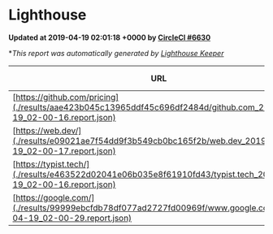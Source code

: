 
# Lighthouse

**Updated at 2019-04-19 02:01:18 +0000 by [CircleCI #6630](https://circleci.com/gh/ItinerisLtd/lighthouse-keeper-example/6630)**

**This report was automatically generated by [Lighthouse Keeper](https://github.com/itinerisltd/lighthouse-keeper)*

| URL | Performance | Accessibility | Best Practices | SEO | PWA | Updated At |
| --- | --- | --- | --- | --- | --- | --- |
| [https://github.com/pricing](./results/aae423b045c13965ddf45c696df2484d/github.com_2019-04-19_02-00-16.report.json) | 0.87 | 0.89 | 0.93 | 0.9 | 0.58 | 2019-04-19T02:00:16.847Z |
| [https://web.dev/](./results/e09021ae7f54dd9f3b549cb0bc165f2b/web.dev_2019-04-19_02-00-17.report.json) | 0.97 | 0.93 | 1 | 0.96 | 1 | 2019-04-19T02:00:17.101Z |
| [https://typist.tech/](./results/e463522d02041e06b035e8f61910fd43/typist.tech_2019-04-19_02-00-16.report.json) | 1 |  |  |  |  | 2019-04-19T02:00:16.943Z |
| [https://google.com/](./results/99999ebcfdb78df077ad2727fd00969f/www.google.com_2019-04-19_02-00-29.report.json) | 0.95 | 0.71 | 0.93 | 0.82 | 0.58 | 2019-04-19T02:00:29.520Z |
